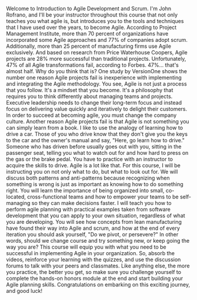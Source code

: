 Welcome to Introduction to Agile Development and Scrum. I'm John Rofrano, and
I'll be your instructor throughout this course that not only teaches you what
agile is, but introduces you to the tools and techniques that I have used over
the years, to become Agile. According to Project Management Institute, more than
70 percent of organizations have incorporated some Agile approaches and 77% of
companies adopt scrum. Additionally, more than 25 percent of manufacturing firms
use Agile exclusively. And based on research from Price Waterhouse Coopers,
Agile projects are 28% more successful than traditional projects. Unfortunately,
47% of all Agile transformations fail, according to Forbes. 47%... that's almost
half. Why do you think that is? One study by VersionOne shows the number one
reason Agile projects fail is inexperience with implementing and integrating the
Agile methodology. You see, Agile is not just a process that you follow. It's a
mindset that you become. It's a philosophy that requires you to think
differently about managing teams and projects. Executive leadership needs to
change their long-term focus and instead focus on delivering value quickly and
iteratively to delight their customers. In order to succeed at becoming agile,
you must change the company culture. Another reason Agile projects fail is that
Agile is not something you can simply learn from a book. I like to use the
analogy of learning how to drive a car. Those of you who drive know that they
don't give you the keys to the car and the owner's manual and say, "Here, go
learn how to drive." Someone who has driven before usually goes out with you,
sitting in the passenger seat, telling you what to watch out for and how hard to
press on the gas or the brake pedal. You have to practice with an instructor to
acquire the skills to drive. Agile is a lot like that. For this course, I will
be instructing you on not only what to do, but what to look out for. We will
discuss both patterns and anti-patterns because recognizing when something is
wrong is just as important as knowing how to do something right. You will learn
the importance of being organized into small, co-located, cross-functional teams
and how to empower your teams to be self-managing so they can make decisions
faster. I will teach you how to perform agile planning with practical examples
taken from software development that you can apply to your own situation,
regardless of what you are developing. You will see how concepts from lean
manufacturing have found their way into Agile and scrum, and how at the end of
every iteration you should ask yourself, "Do we pivot, or persevere?" In other
words, should we change course and try something new, or keep going the way you
are? This course will equip you with what you need to be successful in
implementing Agile in your organization. So, absorb the videos, reinforce your
learning with the quizzes, and use the discussion forums to talk with your peers
and classmates. Like anything else, the more you practice, the better you get,
so make sure you challenge yourself to complete the hands-on honors module at
the end and start building your Agile planning skills. Congratulations on
embarking on this exciting journey, and good luck!